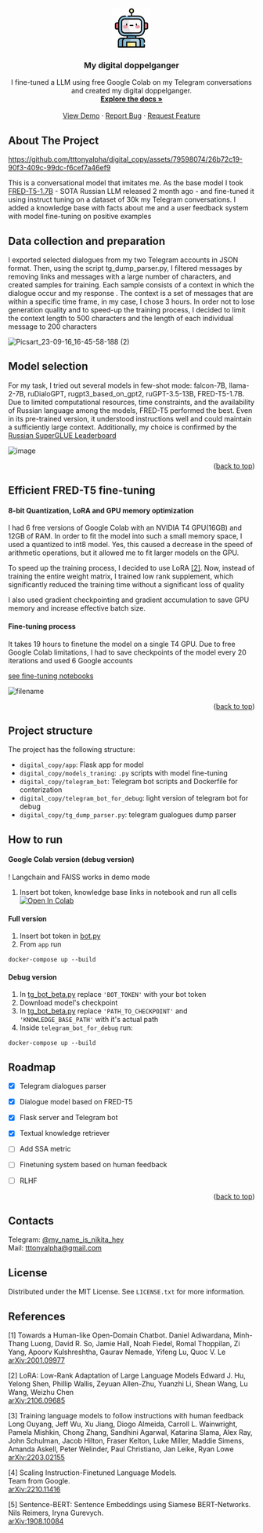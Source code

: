 <!-- Improved compatibility of back to top link: See: https://github.com/othneildrew/Best-README-Template/pull/73 -->
<a name="readme-top"></a>
<!--
*** Thanks for checking out the Best-README-Template. If you have a suggestion
*** that would make this better, please fork the repo and create a pull request
*** or simply open an issue with the tag "enhancement".
*** Don't forget to give the project a star!
*** Thanks again! Now go create something AMAZING! :D
-->



<!-- PROJECT SHIELDS -->
<!--
*** I'm using markdown "reference style" links for readability.
*** Reference links are enclosed in brackets [ ] instead of parentheses ( ).
*** See the bottom of this document for the declaration of the reference variables
*** for contributors-url, forks-url, etc. This is an optional, concise syntax you may use.
*** https://www.markdownguide.org/basic-syntax/#reference-style-links
-->
<!-- [![Contributors][contributors-shield]][contributors-url]
[![Forks][forks-shield]][forks-url]
[![Stargazers][stars-shield]][stars-url]
[![Issues][issues-shield]][issues-url]
[![MIT License][license-shield]][license-url]
[![LinkedIn][linkedin-shield]][linkedin-url] -->



<!-- PROJECT LOGO -->
<br />
<div align="center">
  <a href="https://github.com/tttonyalpha/digital_copy">
    <img src="images/logo.png" alt="Logo" width="80" height="80">
  </a>

<h3 align="center">My digital doppelganger</h3>

  <p align="center">
    I fine-tuned a LLM using free Google Colab on my Telegram conversations and created my digital doppelganger.
    <br />
    <a href="https://github.com/tttonyalpha/digital_copy"><strong>Explore the docs »</strong></a>
    <br />
    <br />
    <a href="https://github.com/tttonyalpha/digital_copy">View Demo</a>
    ·
    <a href="https://github.com/tttonyalpha/digital_copy/issues">Report Bug</a>
    ·
    <a href="https://github.com/tttonyalpha/digital_copy/issues">Request Feature</a>
  </p>
</div>



<!-- TABLE OF CONTENTS -->
<!-- <details>
  <summary>Table of Contents</summary>
  <ol>
    <li>
      <a href="#about-the-project">About The Project</a>
      <ul>
        <li><a href="#built-with">Built With</a></li>
      </ul>
    </li>
    <li>
      <a href="#getting-started">Getting Started</a>
      <ul>
        <li><a href="#prerequisites">Prerequisites</a></li>
        <li><a href="#installation">Installation</a></li>
      </ul>
    </li>
    <li><a href="#usage">Usage</a></li>
    <li><a href="#roadmap">Roadmap</a></li>
    <li><a href="#contributing">Contributing</a></li>
    <li><a href="#license">License</a></li>
    <li><a href="#contact">Contact</a></li>
    <li><a href="#acknowledgments">Acknowledgments</a></li>
  </ol>
</details>
 -->


<!-- ABOUT THE PROJECT -->
## About The Project

https://github.com/tttonyalpha/digital_copy/assets/79598074/26b72c19-90f3-409c-99dc-f6cef7a46ef9


<!-- ![Dialogue screenshot][product-screenshot]  -->
<!-- (https://drive.google.com/file/d/12k2PHKTiuc_fPejNALLAS7gnQKYj06X2/view?usp=sharing) -->

This is a conversational model that imitates mе. As the base model I took [FRED-T5-1.7B](https://huggingface.co/ai-forever/FRED-T5-1.7B) - SOTA Russian LLM released 2 month ago - and fine-tuned it using instruct tuning on a dataset of 30k my Telegram conversations. I added a knowledge base with facts about me and a user feedback system with model fine-tuning on positive examples


## Data collection and preparation

I exported selected dialogues from my two Telegram accounts in JSON format. Then, using the script tg_dump_parser.py, I filtered messages by removing links and messages with a large number of characters, and created samples for training. Each sample consists of a context in which the dialogue occur and my response . The context is a set of messages that are within a specific time frame, in my case, I chose 3 hours. In order not to lose generation quality and to speed-up the training process, I decided to limit the context length to 500 characters and the length of each individual message to 200 characters

![Picsart_23-09-16_16-45-58-188 (2)](https://github.com/tttonyalpha/digital_copy/assets/79598074/91fdfa51-051c-439e-9d08-89a39f0bf1ed)


## Model selection 

For my task, I tried out several models in few-shot mode: falcon-7B, llama-2-7B, ruDialoGPT, rugpt3_based_on_gpt2, ruGPT-3.5-13B, FRED-T5-1.7B. Due to limited computational resources, time constraints, and the availability of Russian language among the models, FRED-T5 performed the best. Even in its pre-trained version, it understood instructions well and could maintain a sufficiently large context. Additionally, my choice is confirmed by the [Russian SuperGLUE Leaderboard](https://russiansuperglue.com/leaderboard/2)

![image](https://github.com/tttonyalpha/digital_copy/assets/79598074/441ce490-3577-4834-b093-cef7f67990eb)


<p align="right">(<a href="#readme-top">back to top</a>)</p>

## Efficient FRED-T5 fine-tuning 

#### 8-bit Quantization, LoRA and GPU memory optimization

I had 6 free versions of Google Colab with an NVIDIA T4 GPU(16GB) and 12GB of RAM. In order to fit the model into such a small memory space, I used a quantized to int8 model. Yes, this caused a decrease in the speed of arithmetic operations, but it allowed me to fit larger models on the GPU.

To speed up the training process, I decided to use LoRA [[2]](#2). Now, instead of training the entire weight matrix, I trained low rank supplement, which significantly reduced the training time without a significant loss of quality

I also used gradient checkpointing and gradient accumulation to save GPU memory and increase effective batch size.


#### Fine-tuning process 

It takes 19 hours to finetune the model on a single T4 GPU. Due to free Google Colab limitations, I had to save checkpoints of the model every 20 iterations and used 6 Google accounts

[see fine-tuning notebooks](https://github.com/tttonyalpha/digital_copy/tree/main/models_traning)

![filename](https://github.com/tttonyalpha/digital_copy/assets/79598074/d8ecbd3f-2405-4fe0-aa82-f030096c7bd1)


<p align="right">(<a href="#readme-top">back to top</a>)</p>



<!-- ## Feature 3: Activity recognition on images 
  
If I haven't filled out the report, but attached photos, bot automatically analyzes the images and recognizes activities -->


<!-- 

### Built With

* [![Next][Next.js]][Next-url]
* [![React][React.js]][React-url]
* [![Vue][Vue.js]][Vue-url]
* [![Angular][Angular.io]][Angular-url]
* [![Svelte][Svelte.dev]][Svelte-url]
* [![Laravel][Laravel.com]][Laravel-url]
* [![Bootstrap][Bootstrap.com]][Bootstrap-url]
* [![JQuery][JQuery.com]][JQuery-url] -->

<!-- <p align="right">(<a href="#readme-top">back to top</a>)</p>
 -->


<!-- ROADMAP -->
<!-- ## Roadmap

- [ ] Feature 1
- [ ] Feature 2
- [ ] Feature 3
    - [ ] Nested Feature

See the [open issues](https://github.com/github_username/repo_name/issues) for a full list of proposed features (and known issues).

<p align="right">(<a href="#readme-top">back to top</a>)</p> -->



## Project structure

The project has the following structure:
- `digital_copy/app`: Flask app for model 
- `digital_copy/models_traning`: `.py` scripts with model fine-tuning  
- `digital_copy/telegram_bot`: Telegram bot scripts and Dockerfile for conterization  
- `digital_copy/telegram_bot_for_debug`: light version of telegram bot for debug
- `digital_copy/tg_dump_parser.py`: telegram gualogues dump parser 

## How to run

#### Google Colab version (debug version)
! Langchain and FAISS works in demo mode

1. Insert bot token, knowledge base links in notebook and run all cells [![Open In Colab](https://colab.research.google.com/assets/colab-badge.svg)](https://colab.research.google.com/drive/1kDaW-x9D0AJjTdoWnpkkI3EC4vi6nN_X?usp=sharing)


#### Full version

1. Insert bot token in [bot.py](https://github.com/tttonyalpha/digital_copy/blob/main/telegram_bot/bot.py) 
2. From ```app``` run

```
docker-compose up --build
```

#### Debug version

1. In [tg_bot_beta.py](https://github.com/tttonyalpha/digital_copy/blob/main/telegram_bot_for_debug/tg_bot_beta.py) replace ```'BOT_TOKEN'``` with your bot token 
2. Download model's checkpoint 
3. In [tg_bot_beta.py](https://github.com/tttonyalpha/digital_copy/blob/main/telegram_bot_for_debug/tg_bot_beta.py) replace ```'PATH_TO_CHECKPOINT'``` and ```'KNOWLEDGE_BASE_PATH'``` with it's actual path
4. Inside ```telegram_bot_for_debug``` run: 

```
docker-compose up --build
```


<!-- ROADMAP -->
## Roadmap

- [x] Telegram dialogues parser
- [x] Dialogue model based on FRED-T5
- [x] Flask server and Telegram bot
- [x] Textual knowledge retriever


- [ ] Add SSA metric
- [ ] Finetuning system based on human feedback 
- [ ] RLHF



<p align="right">(<a href="#readme-top">back to top</a>)</p>

<!-- CONTACT -->
## Contacts

Telegram: [@my_name_is_nikita_hey](https://t.me/my_name_is_nikita_hey) <br>
Mail: tttonyalpha@gmail.com 



<!-- LICENSE -->
## License

Distributed under the MIT License. See `LICENSE.txt` for more information.


## References

<a id="1">[1]</a> 
Towards a Human-like Open-Domain Chatbot.
Daniel Adiwardana, Minh-Thang Luong, David R. So, Jamie Hall, Noah Fiedel, Romal Thoppilan, Zi Yang, Apoorv Kulshreshtha, Gaurav Nemade, Yifeng Lu, Quoc V. Le<br>
[arXiv:2001.09977](https://arxiv.org/abs/2001.09977)

<a id="2">[2]</a> 
LoRA: Low-Rank Adaptation of Large Language Models
Edward J. Hu, Yelong Shen, Phillip Wallis, Zeyuan Allen-Zhu, Yuanzhi Li, Shean Wang, Lu Wang, Weizhu Chen <br>
[arXiv:2106.09685](https://arxiv.org/abs/2106.09685)

<a id="3">[3]</a> 
Training language models to follow instructions with human feedback
Long Ouyang, Jeff Wu, Xu Jiang, Diogo Almeida, Carroll L. Wainwright, Pamela Mishkin, Chong Zhang, Sandhini Agarwal, Katarina Slama, Alex Ray, John Schulman, Jacob Hilton, Fraser Kelton, Luke Miller, Maddie Simens, Amanda Askell, Peter Welinder, Paul Christiano, Jan Leike, Ryan Lowe<br>
[arXiv:2203.02155](https://arxiv.org/abs/2203.02155)

<a id="4">[4]</a> 
Scaling Instruction-Finetuned Language Models.<br>
Team from Google.<br>
[arXiv:2210.11416](https://arxiv.org/abs/2210.11416)

<a id="5">[5]</a> 
Sentence-BERT: Sentence Embeddings using Siamese BERT-Networks. <br>
Nils Reimers, Iryna Gurevych. <br>
[arXiv:1908.10084](https://arxiv.org/abs/1908.10084)






<!-- MARKDOWN LINKS & IMAGES -->
<!-- https://www.markdownguide.org/basic-syntax/#reference-style-links -->
[contributors-shield]: https://img.shields.io/github/contributors/github_username/repo_name.svg?style=for-the-badge
[contributors-url]: https://github.com/github_username/repo_name/graphs/contributors
[forks-shield]: https://img.shields.io/github/forks/github_username/repo_name.svg?style=for-the-badge
[forks-url]: https://github.com/github_username/repo_name/network/members
[stars-shield]: https://img.shields.io/github/stars/github_username/repo_name.svg?style=for-the-badge
[stars-url]: https://github.com/github_username/repo_name/stargazers
[issues-shield]: https://img.shields.io/github/issues/github_username/repo_name.svg?style=for-the-badge
[issues-url]: https://github.com/github_username/repo_name/issues
[license-shield]: https://img.shields.io/github/license/github_username/repo_name.svg?style=for-the-badge
[license-url]: https://github.com/github_username/repo_name/blob/master/LICENSE.txt
[linkedin-shield]: https://img.shields.io/badge/-LinkedIn-black.svg?style=for-the-badge&logo=linkedin&colorB=555
[linkedin-url]: https://linkedin.com/in/linkedin_username
[product-screenshot]: images/channel_screen.png
[lstm_predictions]: images/lstm_predictions.png
[lstm_recsys]: images/lstm_recsys.png
[Next.js]: https://img.shields.io/badge/next.js-000000?style=for-the-badge&logo=nextdotjs&logoColor=white
[Next-url]: https://nextjs.org/
[React.js]: https://img.shields.io/badge/React-20232A?style=for-the-badge&logo=react&logoColor=61DAFB
[React-url]: https://reactjs.org/
[Vue.js]: https://img.shields.io/badge/Vue.js-35495E?style=for-the-badge&logo=vuedotjs&logoColor=4FC08D
[Vue-url]: https://vuejs.org/
[Angular.io]: https://img.shields.io/badge/Angular-DD0031?style=for-the-badge&logo=angular&logoColor=white
[Angular-url]: https://angular.io/
[Svelte.dev]: https://img.shields.io/badge/Svelte-4A4A55?style=for-the-badge&logo=svelte&logoColor=FF3E00
[Svelte-url]: https://svelte.dev/
[Laravel.com]: https://img.shields.io/badge/Laravel-FF2D20?style=for-the-badge&logo=laravel&logoColor=white
[Laravel-url]: https://laravel.com
[Bootstrap.com]: https://img.shields.io/badge/Bootstrap-563D7C?style=for-the-badge&logo=bootstrap&logoColor=white
[Bootstrap-url]: https://getbootstrap.com
[JQuery.com]: https://img.shields.io/badge/jQuery-0769AD?style=for-the-badge&logo=jquery&logoColor=white
[JQuery-url]: https://jquery.com 
